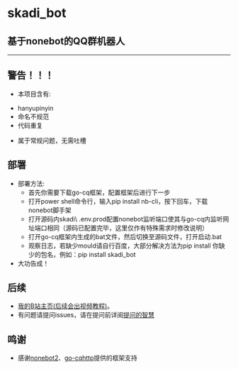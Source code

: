 # skadi_bot

## 基于nonebot的QQ群机器人

****


## 警告！！！
+ 本项目含有:
 * hanyupinyin
 * 命名不规范
 * 代码重复
- 属于常规问题，无需吐槽

## 部署

+ 部署方法:
    * 首先你需要下载go-cq框架，配置框架后进行下一步
    + 打开power shell命令行，输入pip install nb-cli，按下回车，下载nonebot脚手架
    - 打开源码内skadi\ .env.prod配置nonebot监听端口使其与go-cq内监听网址端口相同（源码已配置完毕，这里仅作有特殊需求时修改说明）
	- 打开go-cq框架内生成的bat文件，然后切换至源码文件，打开启动.bat
	- 观察日志，若缺少mould请自行百度，大部分解决方法为pip install 你缺少的包名，例如：pip install skadi_bot
+ 大功告成！

## 后续
+ [我的B站主页(后续会出视频教程)](https://space.bilibili.com/494304578)。
+ 有问题请提问issues，请在提问前详阅[提问的智慧](https://github.com/betaseeker/How-To-Ask-Questions)

## 鸣谢
+ 感谢[nonebot2](https://github.com/nonebot/nonebot2)、[go-cqhttp](https://github.com/Mrs4s/go-cqhttp)提供的框架支持
